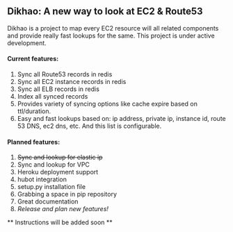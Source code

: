 ## Dikhao: A new way to look at EC2 & Route53

Dikhao is a project to map every EC2 resource will all related components and provide really fast lookups for the same. This project is under active development.

#### Current features:
1. Sync all Route53 records in redis
2. Sync all EC2 instance records in redis
3. Sync all ELB records in redis
4. Index all synced records
5. Provides variety of syncing options like cache expire based on ttl/duration.
6. Easy and fast lookups based on: ip address, private ip, instance id, route 53 DNS, ec2 dns, etc. And this list is configurable.

#### Planned features:
1. ~~Sync and lookup for elastic ip~~
2. Sync and lookup for VPC
3. Heroku deployment support
4. hubot integration
5. setup.py installation file
6. Grabbing a space in pip repository
7. Great documentation
8. *Release and plan new features!*

** Instructions will be added soon **
